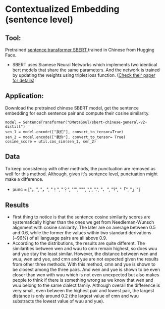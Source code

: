 # Contextualized Embedding (sentence level)
## Tool:
Pretrained [sentence transformer SBERT ](https://huggingface.co/DMetaSoul/sbert-chinese-general-v2) trained in Chinese from Hugging Face.
- SBERT uses Siamese Neural Networks which implements two identical bert models that share the same parameters. And the network is trained by updating the weights using triplet loss function. ([Check their paper for details](https://arxiv.org/abs/1908.10084))
## Application:
Download the pretrained chinese SBERT model, get the sentence embedding for each sentence pair and compute their cosine similarity.
```
model = SentenceTransformer("DMetaSoul/sbert-chinese-general-v2-distill")
sen_1 = model.encode(["我们"], convert_to_tensor=True)
sen_2 = model.encode(["我你"], convert_to_tensor= True)
cosine_score = util.cos_sim(sen_1, sen_2)
```
## Data
To keep consistency with other methods, the punctuation are removed as well for this method. Although, given it's sentence level, punctuation might make a difference.
- punc = ["。", "，", "！", "？", "'", "\"", ",", ".", "、", "?", "「", "」"]
## Results
- First thing to notice is that the sentence cosine similarity scores are systematically higher than the ones we get from Needleman-Wunsch alignment with cosine similarity. The later are on average between 0.5 and 0.6, while the former the values within two standard derivations (~96%) of all language pairs are all above 0.9.
- According to the distributions, the results are quite different. The similarities between wen and wuu to cmn remain highest, so does wuu and yue stay the least similar. However, the distance between wen and wuu, wen and yue, and cmn and yue are not expected given the results from other three methods. With this method, cmn and yue is shown to be closest among the three pairs. And wen and yue is shown to be even closer than wen with wuu which is not even unexpected but also makes people to think if there is something wrong as we know that wen and wuu belong to the same dialect family. Although overall the difference is very small, even between the highest pair and lowest pair, the largest distance is only around 0.2 (the largest value of cmn and wuu substracts the lowest value of wuu and yue).
